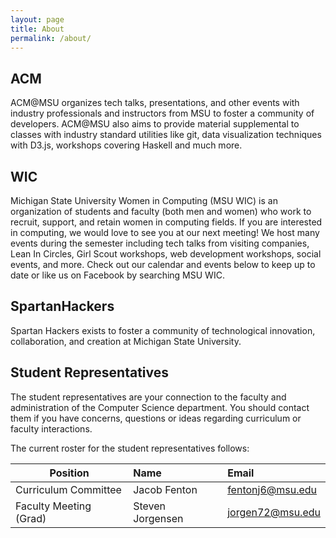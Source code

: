 ```yaml
---
layout: page
title: About
permalink: /about/
---
```


## ACM

ACM@MSU organizes tech talks, presentations, and other events with industry professionals and instructors from
MSU to foster a community of developers. ACM@MSU also aims to provide material supplemental to
classes with industry standard utilities like git, data visualization techniques with D3.js,
workshops covering Haskell and much more.

## WIC

Michigan State University Women in Computing (MSU WIC) is an organization of students and
faculty (both men and women) who work to recruit, support, and retain women in computing
fields. If you are interested in computing, we would love to see you at our next meeting! We
host many events during the semester including tech talks from visiting companies, Lean In
Circles, Girl Scout workshops, web development workshops, social events, and more. Check out
our calendar and events below to keep up to date or like us on Facebook by searching MSU WIC.

## SpartanHackers

Spartan Hackers exists to foster a community of technological innovation, collaboration, and
creation at Michigan State University.

## Student Representatives

The student representatives are your connection to the faculty and administration of the
Computer Science department. You should contact them if you have concerns, questions or ideas
regarding curriculum or faculty interactions.

The current roster for the student representatives follows:

| Position                  | Name                  | Email             |
| ------------------------- |:--------------------- |:----------------- |
| Curriculum Committee      |  Jacob Fenton         | fentonj6@msu.edu  |
| Faculty Meeting (Grad)    |  Steven Jorgensen     | jorgen72@msu.edu  |

